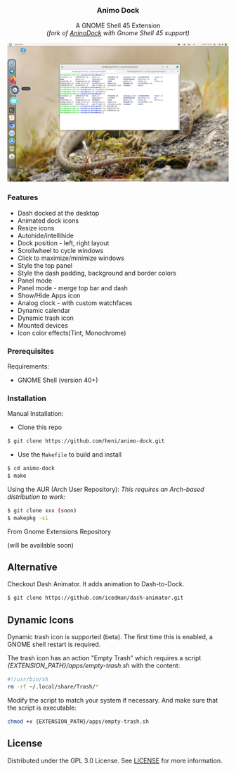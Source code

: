 <br/>
<p align="center">
  <h3 align="center">Animo Dock</h3>

  <p align="center">
    A GNOME Shell 45 Extension
    <br/>
    <i>(fork of <a href="https://github.com/icedman/anino-dock">AninoDock</a> with Gnome Shell 45 support)</i>
    <br/>
  </p>
</p>

![Screen Shot](https://raw.githubusercontent.com/heni/animo-dock/main/screenshots/Screenshot%20from%202023-10-31%2014-35-37.png)

### Features

* Dash docked at the desktop
* Animated dock icons
* Resize icons
* Autohide/intellihide
* Dock position - left, right layout
* Scrollwheel to cycle windows
* Click to maximize/minimize windows
* Style the top panel
* Style the dash padding, background and border colors
* Panel mode
* Panel mode - merge top bar and dash
* Show/Hide Apps icon
* Analog clock - with custom watchfaces
* Dynamic calendar
* Dynamic trash icon
* Mounted devices
* Icon color effects(Tint, Monochrome)

### Prerequisites

Requirements:

* GNOME Shell (version 40+)

### Installation

Manual Installation: 
- Clone this repo
```bash
$ git clone https://github.com/heni/animo-dock.git
```
- Use the `Makefile` to build and install
```bash 
$ cd animo-dock
$ make
```

Using the AUR (Arch User Repository):
*This requires an Arch-based distribution to work:*
```bash
$ git clone xxx (soon)
$ makepkg -si
```

From Gnome Extensions Repository

(will be available soon)

## Alternative

Checkout Dash Animator. It adds animation to Dash-to-Dock.

```bash
$ git clone https://github.com/icedman/dash-animator.git
```

## Dynamic Icons

Dynamic trash icon is supported (beta). The first time this is enabled, a GNOME shell restart is required.

The trash icon has an action "Empty Trash" which requires a script *{EXTENSION_PATH}/apps/empty-trash.sh* with the content:

```sh
#!/usr/bin/sh
rm -rf ~/.local/share/Trash/*
```

Modify the script to match your system if necessary. And make sure that the script is executable:

```sh
chmod +x {EXTENSION_PATH}/apps/empty-trash.sh
```

## License

Distributed under the GPL 3.0 License. See [LICENSE](https://github.com/heni/animo-dock/blob/main/LICENSE.md) for more information.
